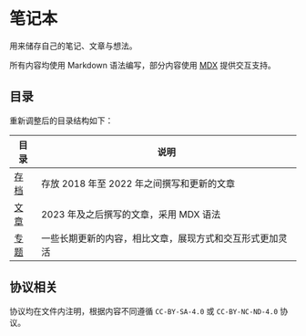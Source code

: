 # 笔记本

用来储存自己的笔记、文章与想法。

所有内容均使用 Markdown 语法编写，部分内容使用 [MDX](https://mdxjs.com/) 提供交互支持。

## 目录

重新调整后的目录结构如下：

| 目录            | 说明                                                     |
| --------------- | -------------------------------------------------------- |
| [存档](./存档/) | 存放 2018 年至 2022 年之间撰写和更新的文章               |
| [文章](./文章/) | 2023 年及之后撰写的文章，采用 MDX 语法                   |
| [专题](./专题/) | 一些长期更新的内容，相比文章，展现方式和交互形式更加灵活 |

## 协议相关

协议均在文件内注明，根据内容不同遵循 `CC-BY-SA-4.0` 或 `CC-BY-NC-ND-4.0` 协议。

